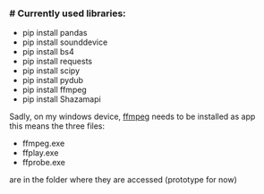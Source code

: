 <h3># Currently used libraries:</h3>
<ul>
	<li>pip install pandas</li>
	<li>pip install sounddevice</li>
	<li>pip install bs4</li>
	<li>pip install requests</li>
	<li>pip install scipy</li>
	<li>pip install pydub</li>
	<li>pip install ffmpeg</li>
	<li>pip install Shazamapi</li>
</ul>
<p>
Sadly, on my windows device, <a href="https://www.ffmpeg.org/download.html">ffmpeg</a> needs to be installed as app</br>
this means the three files:
<ul>
<li>ffmpeg.exe</li>
<li>ffplay.exe</li>
<li>ffprobe.exe</li>
</ul>
are in the folder where they are accessed (prototype for now)
</p>


